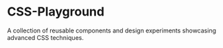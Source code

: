 # CSS-Playground

A collection of reusable components and design experiments showcasing advanced CSS techniques.
